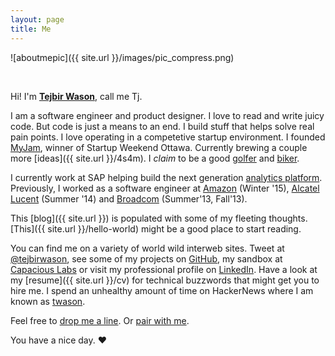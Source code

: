 ```yaml
---
layout: page
title: Me
---
```


![aboutmepic]({{ site.url }}/images/pic_compress.png)

<br>

Hi! I'm **[Tejbir Wason](http://about.me/tejbirwason)**, call me Tj.

I am a software engineer and product designer. I love to read and write juicy code. But code is just a means to an end. I build stuff that helps solve real pain points. I love operating in a competetive startup environment. I founded [MyJam](http://myjam.co), winner of Startup Weekend Ottawa. Currently brewing a couple more [ideas]({{ site.url }}/4s4m). 
I *claim* to be a good [golfer](http://www.tejbirwason.com/ubcgc/) and [biker](http://www.strava.com/athletes/tejbirwason).

I currently work at SAP helping build the next generation [analytics platform](http://discover.sap.com/cloudforanalytics/en-us/index.html?CRM-XM16-GAM-IT_AR). Previously, I worked as a software engineer at [Amazon](http://www.amazon.com/) (Winter '15), [Alcatel Lucent](http://www.alcatel-lucent.com) (Summer '14) and [Broadcom](http://www.broadcom.com) (Summer'13, Fall'13).

This [blog]({{ site.url }}) is populated with some of my fleeting thoughts. [This]({{ site.url }}/hello-world) might be a good place to start reading.

You can find me on a variety of world wild interweb sites. Tweet at [@tejbirwason](http://twitter.com/tejbirwason), see some of my projects on [GitHub](http://github.com/tejbirwason), my sandbox at [Capacious Labs](http://capacious.ca) or visit my professional profile on [LinkedIn](http://www.linkedin.com/in/tejbirwason). Have a look at my [resume]({{ site.url }}/cv) for technical buzzwords that might get you to hire me. I spend an unhealthy amount of time on HackerNews where I am known as [twason](https://news.ycombinator.com/user?id=tejbirwason).

Feel free to [drop me a line](mailto:tejbirwason@gmail.com). Or [pair with me](https://twitter.com/intent/tweet?text=I%27d+like+to+pair+on+something+%40tejbirwason%21+%23pairwithme).

You have a nice day. ♥
